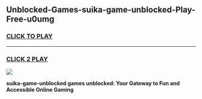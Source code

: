 
## Unblocked-Games-suika-game-unblocked-Play-Free-u0umg
<h3>
<a href="https://premium76.site?title=suika-game-unblocked&ref=18A">CLICK TO PLAY</a></h3>
<hr>

<h3>
<a href="https://premium76.site?title=suika-game-unblocked&ref=18A">CLICK 2 PLAY</a>
  
</h3>

<a href="https://premium76.site?title=suika-game-unblocked&ref=18A"><img src="https://clearcache.store/games.png"></a>


**suika-game-unblocked games unblocked: Your Gateway to Fun and Accessible Online Gaming**
